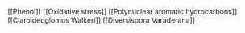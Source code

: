[[Phenol]]
[[Oxidative stress]]
[[Polynuclear aromatic hydrocarbons]]
[[Claroideoglomus Walkeri]]
[[Diversispora Varaderana]]
